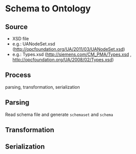 # Schema to Ontology

## Source
* XSD file
* e.g.: UANodeSet.xsd (http://opcfoundation.org/UA/2011/03/UANodeSet.xsd)
* e.g.: Types.xsd (http://siemens.com/CM_PMA/Types.xsd , http://opcfoundation.org/UA/2008/02/Types.xsd)

## Process
parsing, transformation, serialization

## Parsing
Read schema file and generate `schemaset` and `schema`


## Transformation



## Serialization
